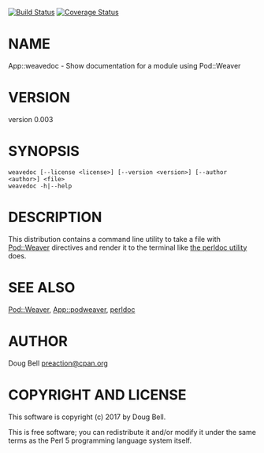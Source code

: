 [![Build Status](https://travis-ci.org/preaction/App-weavedoc.svg?branch=master)](https://travis-ci.org/preaction/App-weavedoc)
[![Coverage Status](https://coveralls.io/repos/preaction/App-weavedoc/badge.svg?branch=master)](https://coveralls.io/r/preaction/App-weavedoc?branch=master)

# NAME

App::weavedoc - Show documentation for a module using Pod::Weaver

# VERSION

version 0.003

# SYNOPSIS

    weavedoc [--license <license>] [--version <version>] [--author <author>] <file>
    weavedoc -h|--help

# DESCRIPTION

This distribution contains a command line utility to take a file
with [Pod::Weaver](https://metacpan.org/pod/Pod::Weaver) directives and render it to the terminal like
[the perldoc utility](https://metacpan.org/pod/perldoc) does.

# SEE ALSO

[Pod::Weaver](https://metacpan.org/pod/Pod::Weaver), [App::podweaver](https://metacpan.org/pod/App::podweaver), [perldoc](https://metacpan.org/pod/perldoc)

# AUTHOR

Doug Bell <preaction@cpan.org>

# COPYRIGHT AND LICENSE

This software is copyright (c) 2017 by Doug Bell.

This is free software; you can redistribute it and/or modify it under
the same terms as the Perl 5 programming language system itself.
